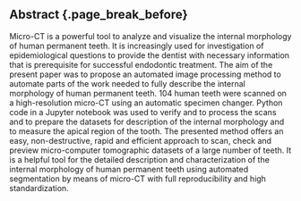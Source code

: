 ## Abstract {.page_break_before}

Micro-CT is a powerful tool to analyze and visualize the internal morphology of human permanent teeth.
It is increasingly used for investigation of epidemiological questions to provide the dentist with necessary information that is prerequisite for successful endodontic treatment.
The aim of the present paper was to propose an automated image processing method to automate parts of the work needed to fully describe the internal morphology of human permanent teeth.
104 human teeth were scanned on a high-resolution micro-CT using an automatic specimen changer.
Python code in a Jupyter notebook was used to verify and to process the scans and to prepare the datasets for description of the internal morphology and to measure the apical region of the tooth.
The presented method offers an easy, non-destructive, rapid and efficient approach to scan, check and preview micro-computer tomographic datasets of a large number of teeth.
It is a helpful tool for the detailed description and characterization of the internal morphology of human permanent teeth using automated segmentation by means of micro-CT with full reproducibility and high standardization.